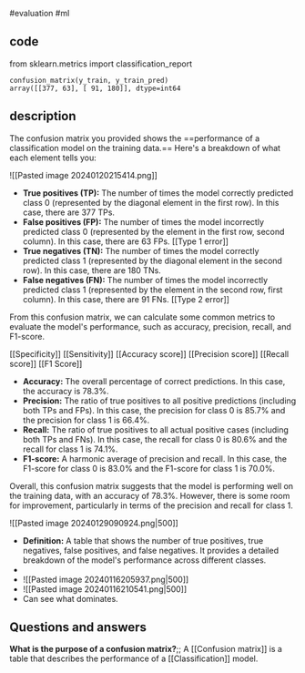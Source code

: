 
#evaluation #ml
## code

from sklearn.metrics import classification_report

```
confusion_matrix(y_train, y_train_pred)
array([[377, 63], [ 91, 180]], dtype=int64
```

## description

The confusion matrix you provided shows the ==performance of a classification model on the training data.== Here's a breakdown of what each element tells you:

![[Pasted image 20240120215414.png]]

- **True positives (TP):** The number of times the model correctly predicted class 0 (represented by the diagonal element in the first row). In this case, there are 377 TPs.
- **False positives (FP):** The number of times the model incorrectly predicted class 0 (represented by the element in the first row, second column). In this case, there are 63 FPs. [[Type 1 error]]
- **True negatives (TN):** The number of times the model correctly predicted class 1 (represented by the diagonal element in the second row). In this case, there are 180 TNs.
- **False negatives (FN):** The number of times the model incorrectly predicted class 1 (represented by the element in the second row, first column). In this case, there are 91 FNs. [[Type 2 error]]

From this confusion matrix, we can calculate some common metrics to evaluate the model's performance, such as accuracy, precision, recall, and F1-score.

[[Specificity]]
[[Sensitivity]]
[[Accuracy score]]
[[Precision score]]
[[Recall score]]
[[F1 Score]]


- **Accuracy:** The overall percentage of correct predictions. In this case, the accuracy is 78.3%.
- **Precision:** The ratio of true positives to all positive predictions (including both TPs and FPs). In this case, the precision for class 0 is 85.7% and the precision for class 1 is 66.4%.
- **Recall:** The ratio of true positives to all actual positive cases (including both TPs and FNs). In this case, the recall for class 0 is 80.6% and the recall for class 1 is 74.1%.
- **F1-score:** A harmonic average of precision and recall. In this case, the F1-score for class 0 is 83.0% and the F1-score for class 1 is 70.0%.

Overall, this confusion matrix suggests that the model is performing well on the training data, with an accuracy of 78.3%. However, there is some room for improvement, particularly in terms of the precision and recall for class 1.


![[Pasted image 20240129090924.png|500]]


- **Definition:** A table that shows the number of true positives, true negatives, false positives, and false negatives. It provides a detailed breakdown of the model's performance across different classes.
- 
- ![[Pasted image 20240116205937.png|500]]
- ![[Pasted image 20240116210541.png|500]]
- Can see what dominates.

## Questions and answers

**What is the purpose of a confusion matrix?**;; A [[Confusion matrix]] is a table that describes the performance of a [[Classification]] model.